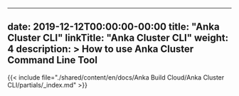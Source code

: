 
---
date: 2019-12-12T00:00:00-00:00
title: "Anka Cluster CLI"
linkTitle: "Anka Cluster CLI"
weight: 4
description: >
  How to use Anka Cluster Command Line Tool
---

{{< include file="./shared/content/en/docs/Anka Build Cloud/Anka Cluster CLI/partials/_index.md" >}}
